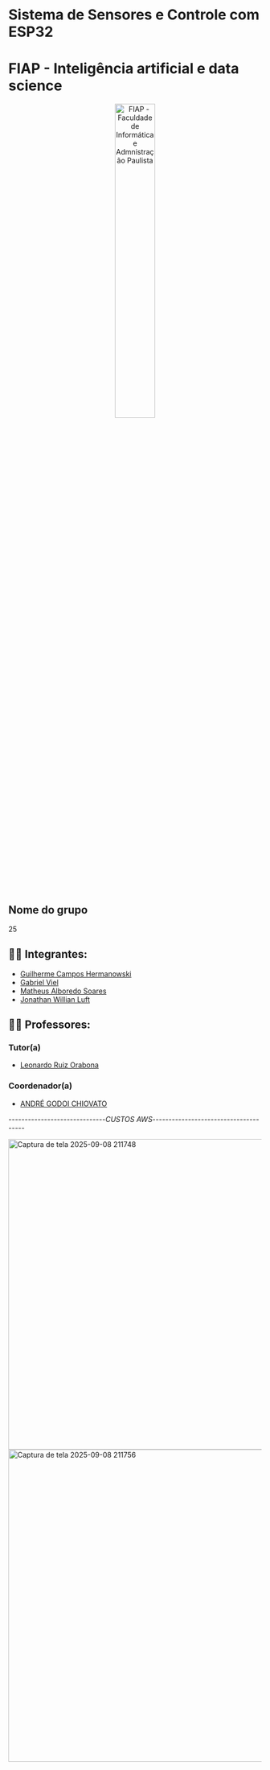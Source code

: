 # Sistema de Sensores e Controle com ESP32

# FIAP - Inteligência artificial e data science

<p align="center">
<a href= "https://www.fiap.com.br/"><img src="assets/logo-fiap.png" alt="FIAP - Faculdade de Informática e Admnistração Paulista" border="0" width=40% height=40%></a>
</p>

## Nome do grupo
25

## 👨‍🎓 Integrantes: 
- <a href="https://www.linkedin.com/company/inova-fusca">Guilherme Campos Hermanowski </a>
- <a href="https://www.linkedin.com/company/inova-fusca">Gabriel Viel </a>
- <a href="https://www.linkedin.com/company/inova-fusca"> Matheus Alboredo Soares</a> 
- <a href="https://www.linkedin.com/company/inova-fusca">Jonathan Willian Luft </a>

## 👩‍🏫 Professores:
### Tutor(a) 
- <a href="https://www.linkedin.com/company/inova-fusca">Leonardo Ruiz Orabona</a>
### Coordenador(a)
- <a href="https://www.linkedin.com/company/inova-fusca">ANDRÉ GODOI CHIOVATO</a>




------------------------------*CUSTOS AWS*--------------------------------------


<img width="678" height="617" alt="Captura de tela 2025-09-08 211748" src="https://github.com/user-attachments/assets/bc34f50c-00c7-4069-af2d-b5831faebf46" />
<img width="663" height="621" alt="Captura de tela 2025-09-08 211756" src="https://github.com/user-attachments/assets/c581eac4-110d-4895-bf39-5dba8e05ff25" />
